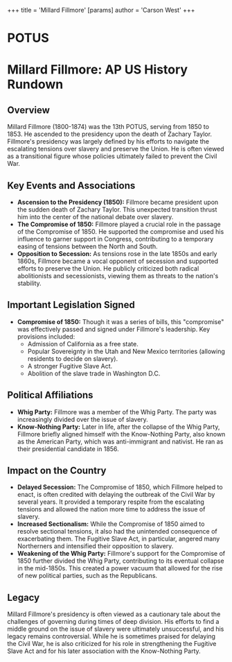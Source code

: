 +++
 title = 'Millard Fillmore'
[params]
	author = 'Carson West'
+++
# POTUS
# Millard Fillmore: AP US History Rundown
 
 ## Overview
 Millard Fillmore (1800-1874) was the 13th POTUS, serving from 1850 to 1853. He ascended to the presidency upon the death of Zachary Taylor. Fillmore's presidency was largely defined by his efforts to navigate the escalating tensions over slavery and preserve the Union. He is often viewed as a transitional figure whose policies ultimately failed to prevent the Civil War.
 
 ## Key Events and Associations
 *   **Ascension to the Presidency (1850):** Fillmore became president upon the sudden death of Zachary Taylor. This unexpected transition thrust him into the center of the national debate over slavery.
 *   **The Compromise of 1850:** Fillmore played a crucial role in the passage of the Compromise of 1850. He supported the compromise and used his influence to garner support in Congress, contributing to a temporary easing of tensions between the North and South.
 *   **Opposition to Secession:** As tensions rose in the late 1850s and early 1860s, Fillmore became a vocal opponent of secession and supported efforts to preserve the Union. He publicly criticized both radical abolitionists and secessionists, viewing them as threats to the nation's stability.
 
 ## Important Legislation Signed
 *   **Compromise of 1850:** Though it was a series of bills, this "compromise" was effectively passed and signed under Fillmore's leadership. Key provisions included:
     *   Admission of California as a free state.
     *   Popular Sovereignty in the Utah and New Mexico territories (allowing residents to decide on slavery).
     *   A stronger Fugitive Slave Act.
     *   Abolition of the slave trade in Washington D.C.
 
 ## Political Affiliations
 *   **Whig Party:** Fillmore was a member of the Whig Party. The party was increasingly divided over the issue of slavery.
 *   **Know-Nothing Party:** Later in life, after the collapse of the Whig Party, Fillmore briefly aligned himself with the Know-Nothing Party, also known as the American Party, which was anti-immigrant and nativist. He ran as their presidential candidate in 1856.
 
 ## Impact on the Country
 *   **Delayed Secession:** The Compromise of 1850, which Fillmore helped to enact, is often credited with delaying the outbreak of the Civil War by several years. It provided a temporary respite from the escalating tensions and allowed the nation more time to address the issue of slavery.
 *   **Increased Sectionalism:** While the Compromise of 1850 aimed to resolve sectional tensions, it also had the unintended consequence of exacerbating them. The Fugitive Slave Act, in particular, angered many Northerners and intensified their opposition to slavery.
 *   **Weakening of the Whig Party:** Fillmore's support for the Compromise of 1850 further divided the Whig Party, contributing to its eventual collapse in the mid-1850s. This created a power vacuum that allowed for the rise of new political parties, such as the Republicans.
 
 ## Legacy
 Millard Fillmore's presidency is often viewed as a cautionary tale about the challenges of governing during times of deep division. His efforts to find a middle ground on the issue of slavery were ultimately unsuccessful, and his legacy remains controversial. While he is sometimes praised for delaying the Civil War, he is also criticized for his role in strengthening the Fugitive Slave Act and for his later association with the Know-Nothing Party.
